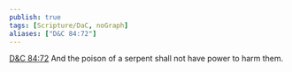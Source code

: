 ```yaml
---
publish: true
tags: [Scripture/DaC, noGraph]
aliases: ["D&C 84:72"]
---
```

[D&C 84:72](https://churchofjesuschrist.org/study/scriptures/dc-testament/dc/84?lang=eng&id=p72#p72) And the poison of a serpent shall not have power to harm them.
